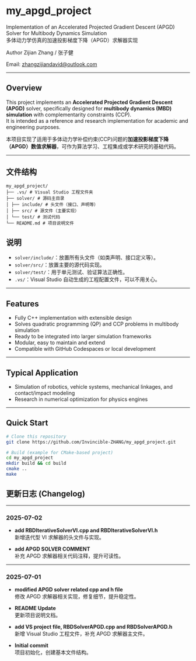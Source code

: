 # my_apgd_project

Implementation of an Accelerated Projected Gradient Descent (APGD) Solver for Multibody Dynamics Simulation  
多体动力学仿真的加速投影梯度下降（APGD）求解器实现

Author
Zijian Zhang / 张子健

Email: zhangzijiandavid@outlook.com


---

## Overview

This project implements an **Accelerated Projected Gradient Descent (APGD)** solver, specifically designed for **multibody dynamics (MBD) simulation** with complementarity constraints (CCP).  
It is intended as a reference and research implementation for academic and engineering purposes.

本项目实现了适用于多体动力学补偿约束(CCP)问题的**加速投影梯度下降（APGD）数值求解器**，可作为算法学习、工程集成或学术研究的基础代码。


---
## 文件结构

```
my_apgd_project/
├── .vs/ # Visual Studio 工程文件夹
├── solver/ # 源码主目录
│ ├── include/ # 头文件（接口、声明等）
│ ├── src/ # 源文件（主要实现）
│ └── test/ # 测试代码
└── README.md # 项目说明文件
```

## 说明

- `solver/include/`：放置所有头文件（如类声明、接口定义等）。
- `solver/src/`：放置主要的源代码实现。
- `solver/test/`：用于单元测试、验证算法正确性。
- `.vs/`：Visual Studio 自动生成的工程配置文件，可以不用关心。


---

## Features

- Fully C++ implementation with extensible design
- Solves quadratic programming (QP) and CCP problems in multibody simulation
- Ready to be integrated into larger simulation frameworks
- Modular, easy to maintain and extend
- Compatible with GitHub Codespaces or local development

---

## Typical Application

- Simulation of robotics, vehicle systems, mechanical linkages, and contact/impact modeling
- Research in numerical optimization for physics engines

---

## Quick Start

```bash
# Clone this repository
git clone https://github.com/Invincible-ZHANG/my_apgd_project.git

# Build (example for CMake-based project)
cd my_apgd_project
mkdir build && cd build
cmake ..
make

```

## 更新日志 (Changelog)

---

### 2025-07-02

- **add RBDIterativeSolverVI.cpp and RBDIterativeSolverVI.h**  
  新增迭代型 VI 求解器的头文件与实现。

- **add APGD SOLVER COMMENT**  
  补充 APGD 求解器相关代码注释，提升可读性。

---

### 2025-07-01

- **modified APGD solver related cpp and h file**  
  修改 APGD 求解器相关实现，修复细节，提升稳定性。

- **README Update**  
  更新项目说明文档。

- **add VS project file, RBDSolverAPGD.cpp and RBDSolverAPGD.h**  
  新增 Visual Studio 工程文件，补充 APGD 求解器主文件。

- **Initial commit**  
  项目初始化，创建基本文件结构。




